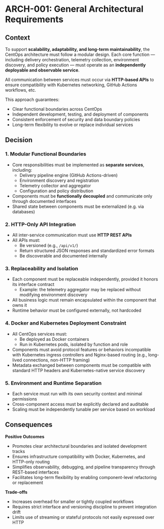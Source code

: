 # ARCH-001: General Architectural Requirements

## Context

To support **scalability, adaptability, and long-term maintainability**, the CentOps architecture must follow a modular design. Each core function — including delivery orchestration, telemetry collection, environment discovery, and policy execution — must operate as an **independently deployable and observable service**.

All communication between services must occur via **HTTP-based APIs** to ensure compatibility with Kubernetes networking, GitHub Actions workflows, etc.

This approach guarantees:
- Clear functional boundaries across CentOps
- Independent development, testing, and deployment of components
- Consistent enforcement of security and data boundary policies
- Long-term flexibility to evolve or replace individual services

## Decision

### 1. Modular Functional Boundaries

- Core responsibilities must be implemented as **separate services**, including:
  - Delivery pipeline engine (GitHub Actions-driven)
  - Environment discovery and registration
  - Telemetry collector and aggregator
  - Configuration and policy distribution
- Components must be **functionally decoupled** and communicate only through documented interfaces
- Shared state between components must be externalized (e.g. via databases)

### 2. HTTP-Only API Integration

- All inter-service communication must use **HTTP REST APIs**
- All APIs must:
  - Be versioned (e.g., `/api/v1/`)
  - Return structured JSON responses and standardized error formats
  - Be discoverable and documented internally

### 3. Replaceability and Isolation

- Each component must be replaceable independently, provided it honors its interface contract
  - Example: the telemetry aggregator may be replaced without modifying environment discovery
- All business logic must remain encapsulated within the component that owns it
- Runtime behavior must be configured externally, not hardcoded

### 4. Docker and Kubernetes Deployment Constraint

- All CentOps services must:
  - Be deployed as Docker containers
  - Run in Kubernetes pods, isolated by function and role
- Components must avoid protocol features or behaviors incompatible with Kubernetes ingress controllers and Nginx-based routing (e.g., long-lived connections, non-HTTP framing)
- Metadata exchanged between components must be compatible with standard HTTP headers and Kubernetes-native service discovery

### 5. Environment and Runtime Separation

- Each service must run with its own security context and minimal permissions
- Cross-component access must be explicitly declared and auditable
- Scaling must be independently tunable per service based on workload

## Consequences

**Positive Outcomes**
- Promotes clear architectural boundaries and isolated development tracks
- Ensures infrastructure compatibility with Docker, Kubernetes, and HTTP-only routing
- Simplifies observability, debugging, and pipeline transparency through REST-based interfaces
- Facilitates long-term flexibility by enabling component-level refactoring or replacement

**Trade-offs**
- Increases overhead for smaller or tightly coupled workflows
- Requires strict interface and versioning discipline to prevent integration drift
- Limits use of streaming or stateful protocols not easily expressed over HTTP
